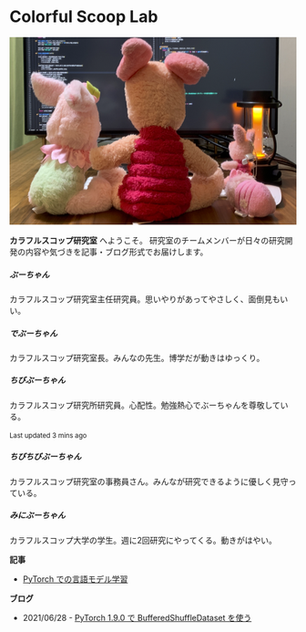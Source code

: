 # Colorful Scoop Lab

<img src="top.png" alt="" class="rounded mx-auto d-block">

**カラフルスコップ研究室** へようこそ。
研究室のチームメンバーが日々の研究開発の内容や気づきを記事・ブログ形式でお届けします。

<div class="card-deck">
  <div class="card">
    <!-- <img src="..." class="card-img-top" alt="..."> -->
    <div class="card-body">
      <h5 class="card-title">ぶーちゃん</h5>
      <p class="card-text">カラフルスコップ研究室主任研究員。思いやりがあってやさしく、面倒見もいい。</p>
    </div>
  </div>
  <div class="card">
    <!-- <img src="..." class="card-img-top" alt="..."> -->
    <div class="card-body">
      <h5 class="card-title">でぶーちゃん</h5>
      <p class="card-text">カラフルスコップ研究室長。みんなの先生。博学だが動きはゆっくり。</p>
    </div>
  </div>
  <div class="card">
    <!-- <img src="..." class="card-img-top" alt="..."> -->
    <div class="card-body">
      <h5 class="card-title">ちびぶーちゃん</h5>
      <p class="card-text">カラフルスコップ研究所研究員。心配性。勉強熱心でぶーちゃんを尊敬している。</p>
      <p class="card-text"><small class="text-muted">Last updated 3 mins ago</small></p>
    </div>
  </div>
</div>
<div class="card-deck">
  <div class="card">
    <!-- <img src="..." class="card-img-top" alt="..."> -->
    <div class="card-body">
      <h5 class="card-title">ちびちびぶーちゃん</h5>
      <p class="card-text">カラフルスコップ研究室の事務員さん。みんなが研究できるように優しく見守っている。</p>
    </div>
  </div>
  <div class="card">
    <!-- <img src="..." class="card-img-top" alt="..."> -->
    <div class="card-body">
      <h5 class="card-title">みにぶーちゃん</h5>
      <p class="card-text">カラフルスコップ大学の学生。週に2回研究にやってくる。動きがはやい。</p>
    </div>
  </div>
</div>

**記事**

* [PyTorch での言語モデル学習](article/pytorch_language_model_pipeline)

**ブログ**

* 2021/06/28 - [PyTorch 1.9.0 で BufferedShuffleDataset を使う](blog/20210628-buffereds_shuffle_dataset)
